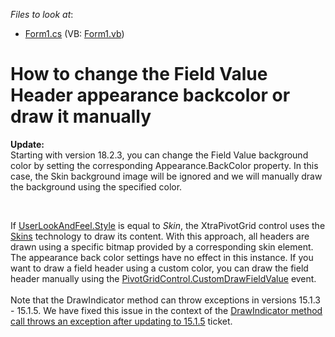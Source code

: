 <!-- default file list -->
*Files to look at*:

* [Form1.cs](./CS/WindowsApplication53/Form1.cs) (VB: [Form1.vb](./VB/WindowsApplication53/Form1.vb))
<!-- default file list end -->
# How to change the Field Value Header appearance backcolor or draw it manually


<p><b>Update:</b></br>
Starting with version 18.2.3, you can change the Field Value background color by setting the corresponding Appearance.BackColor property. In this case, the Skin background image will be ignored and we will manually draw the background using the specified color. </p>
</br>

<p>If <a href="http://documentation.devexpress.com/#CoreLibraries/DevExpressLookAndFeelUserLookAndFeel_Styletopic">UserLookAndFeel.Style</a> is equal to <em>Skin</em>, the XtraPivotGrid control uses the <a href="http://documentation.devexpress.com/#WindowsForms/CustomDocument2399">Skins</a> technology to draw its content. With this approach, all headers are drawn using a specific bitmap provided by a corresponding skin element. The appearance back color settings have no effect in this instance. If you want to draw a field header using a custom color, you can draw the field header manually using the <a href="https://documentation.devexpress.com/#WindowsForms/DevExpressXtraPivotGridPivotGridControl_CustomDrawFieldValuetopic">PivotGridControl.CustomDrawFieldValue</a> event.<br><br>Note that the DrawIndicator method can throw exceptions in versions 15.1.3 - 15.1.5. We have fixed this issue in the context of the <a href="https://www.devexpress.com/Support/Center/p/T279173">DrawIndicator method call throws an exception after updating to 15.1.5</a> ticket.</p>

<br/>



